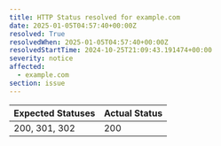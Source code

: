 ```yaml
---
title: HTTP Status resolved for example.com
date: 2025-01-05T04:57:40+00:00Z
resolved: True
resolvedWhen: 2025-01-05T04:57:40+00:00Z
resolvedStartTime: 2024-10-25T21:09:43.191474+00:00
severity: notice
affected:
  - example.com
section: issue
---
```


| Expected Statuses | Actual Status  |
|-------------------|----------------|
| 200, 301, 302 | 200 |
